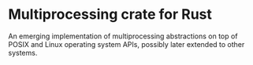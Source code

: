 # Multiprocessing crate for Rust

An emerging implementation of multiprocessing abstractions on top of POSIX
and Linux operating system APIs, possibly later extended to other systems.
